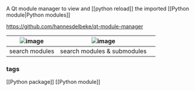 A Qt module manager to view and [[python reload]] the imported [[Python module|Python modules]]

https://github.com/hannesdelbeke/qt-module-manager

| ![image](https://github.com/hannesdelbeke/qt-module-manager/assets/3758308/38cb4744-2e46-4b34-ae11-a5e107c885c1) | ![image](https://github.com/hannesdelbeke/qt-module-manager/assets/3758308/37174208-0579-4fa5-bfff-67e15c27def2) |     |
| ---------------------------------------------------------------------------------------------------------------- | ---------------------------------------------------------------------------------------------------------------- | --- |
| search modules                                                                                                   | search modules & submodules                                                                                      |     |
### tags
[[Python package]]
[[Python module]]